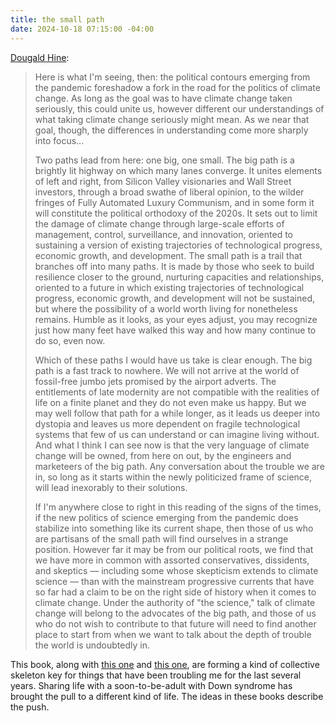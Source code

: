 ```yaml
---
title: the small path
date: 2024-10-18 07:15:00 -04:00
---
```


[Dougald Hine](https://bookshop.org/p/books/at-work-in-the-ruins-finding-our-place-in-the-time-of-science-climate-change-pandemics-and-all-the-other-emergencies-dougald-hine/18834340):

>Here is what I'm seeing, then: the political contours emerging from the pandemic foreshadow a fork in the road for the politics of climate change. As long as the goal was to have climate change taken seriously, this could unite us, however different our understandings of what taking climate change seriously might mean. As we near that goal, though, the differences in understanding come more sharply into focus...
>
>Two paths lead from here: one big, one small. The big path is a brightly lit highway on which many lanes converge. It unites elements of left and right, from Silicon Valley visionaries and Wall Street investors, through a broad swathe of liberal opinion, to the wilder fringes of Fully Automated Luxury Communism, and in some form it will constitute the political orthodoxy of the 2020s. It sets out to limit the damage of climate change through large-scale efforts of management, control, surveillance, and innovation, oriented to sustaining a version of existing trajectories of technological progress, economic growth, and development. The small path is a trail that branches off into many paths. It is made by those who seek to build resilience closer to the ground, nurturing capacities and relationships, oriented to a future in which existing trajectories of technological progress, economic growth, and development will not be sustained, but where the possibility of a world worth living for nonetheless remains. Humble as it looks, as your eyes adjust, you may recognize just how many feet have walked this way and how many continue to do so, even now.
>
>Which of these paths I would have us take is clear enough. The big path is a fast track to nowhere. We will not arrive at the world of fossil-free jumbo jets promised by the airport adverts. The entitlements of late modernity are not compatible with the realities of life on a finite planet and they do not even make us happy. But we may well follow that path for a while longer, as it leads us deeper into dystopia and leaves us more dependent on fragile technological systems that few of us can understand or can imagine living without. And what I think I can see now is that the very language of climate change will be owned, from here on out, by the engineers and marketeers of the big path. Any conversation about the trouble we are in, so long as it starts within the newly politicized frame of science, will lead inexorably to their solutions.
>
>If I'm anywhere close to right in this reading of the signs of the times, if the new politics of science emerging from the pandemic does stabilize into something like its current shape, then those of us who are partisans of the small path will find ourselves in a strange position. However far it may be from our political roots, we find that we have more in common with assorted conservatives, dissidents, and skeptics — including some whose skepticism extends to climate science — than with the mainstream progressive currents that have so far had a claim to be on the right side of history when it comes to climate change. Under the authority of "the science," talk of climate change will belong to the advocates of the big path, and those of us who do not wish to contribute to that future will need to find another place to start from when we want to talk about the depth of trouble the world is undoubtedly in.

This book, along with [this one](https://bookshop.org/p/books/subversive-orthodoxy-outlaws-revolutionaries-and-other-christians-in-disguise-robert-larry-inchausti/6672668?ean=9781468173024) and [this one](https://bookshop.org/p/books/ivan-illich-an-intellectual-journey-david-cayley/15127685?ean=9780271098951), are forming a kind of collective skeleton key for things that have been troubling me for the last several years. Sharing life with a soon-to-be-adult with Down syndrome has brought the pull to a different kind of life. The ideas in these books describe the push. 
